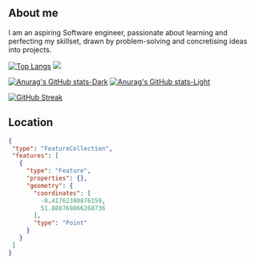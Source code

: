 
## About me
 I am an aspiring Software engineer, passionate about learning and perfecting my skillset, drawn by problem-solving and concretising ideas into projects.
 
 [![Top Langs](https://github-readme-stats.vercel.app/api/top-langs/?username=meriemgfl&langs_count=20&layout=compact&theme=dark)](https://github.com/anuraghazra/github-readme-stats)
 ![](https://komarev.com/ghpvc/?username=meriemgfl&style=flat&color=grey&label=Views+count)



[![Anurag's GitHub stats-Dark](https://github-readme-stats.vercel.app/api?username=meriemgfl&show_icons=true&theme=dark#gh-dark-mode-only)](https://github.com/anuraghazra/github-readme-stats#gh-dark-mode-only)
[![Anurag's GitHub stats-Light](https://github-readme-stats.vercel.app/api?username=meriemgfl_icons=true&theme=default#gh-light-mode-only)](https://github.com/anuraghazra/github-readme-stats#gh-light-mode-only)



[![GitHub Streak](https://github-readme-streak-stats.herokuapp.com/?user=meriemgfl&theme=github-dark)](https://git.io/streak-stats)



## Location

 ```geojson
{
  "type": "FeatureCollection",
  "features": [
    {
      "type": "Feature",
      "properties": {},
      "geometry": {
        "coordinates": [
          -0.41762380876159,
          51.880769866268736
        ],
        "type": "Point"
      }
    }
  ]
}
```




  


